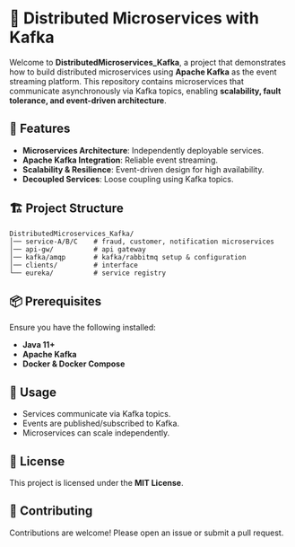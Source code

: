 # 📌 Distributed Microservices with Kafka

Welcome to **DistributedMicroservices\_Kafka**, a project that demonstrates how to build distributed microservices using **Apache Kafka** as the event streaming platform. This repository contains microservices that communicate asynchronously via Kafka topics, enabling **scalability, fault tolerance, and event-driven architecture**.

## 🚀 Features

- **Microservices Architecture**: Independently deployable services.
- **Apache Kafka Integration**: Reliable event streaming.
- **Scalability & Resilience**: Event-driven design for high availability.
- **Decoupled Services**: Loose coupling using Kafka topics.

## 🏗️ Project Structure

```
DistributedMicroservices_Kafka/
│── service-A/B/C    # fraud, customer, notification microservices
│── api-gw/          # api gateway
│── kafka/amqp       # kafka/rabbitmq setup & configuration
│── clients/         # interface
└── eureka/          # service registry
```

## 📦 Prerequisites

Ensure you have the following installed:

- **Java 11+**
- **Apache Kafka**
- **Docker & Docker Compose**


## 🎯 Usage

- Services communicate via Kafka topics.
- Events are published/subscribed to Kafka.
- Microservices can scale independently.

## 📜 License

This project is licensed under the **MIT License**.

## 🤝 Contributing

Contributions are welcome! Please open an issue or submit a pull request.
